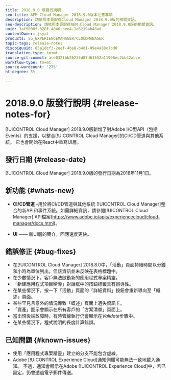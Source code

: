 ```yaml
---
title: 2018.9.0 版發行說明
seo-title: AEM Cloud Manager 2018.9.0版本注意事項
description: 請依照本頁取得Cloud Manager 2018.9.0版的相關資訊。
seo-description: 請依照本頁取得AEM Cloud Manager 2018.9.0版的相關資訊。
uuid: 3af5808f-828f-4846-bee4-1e62194b48ad
contentOwner: jsyal
products: SG_EXPERIENCEMANAGER/CLOUDMANAGER
topic-tags: release-notes
discoiquuid: 85a1dcf3-2eef-4ba8-b4d1-09e4a88c7bd0
translation-type: tm+mt
source-git-commit: ace032fbb26235d87d61552a11996ec2bb42abce
workflow-type: tm+mt
source-wordcount: '275'
ht-degree: 5%

---
```



# 2018.9.0 版發行說明 {#release-notes-for}

[!UICONTROL Cloud Manager] 2018.9.0版新增了對Adobe I/O型API（包括Events）的支援，以整合[!UICONTROL Cloud Manager]的CI/CD管道與其他系統。 它也會開始在React中重寫UI層。

## 發行日期 {#release-date}

[!UICONTROL Cloud Manager] 2018.9.0版的發行日期為2018年11月1日。

## 新功能 {#whats-new}

* **CI/CD管道** -用於將CI/CD管道與其他系統 [!UICONTROL Cloud Manager]整合的新API和事件系統。如需詳細資訊，請參閱[!UICONTROL Cloud Manager] API檔案(https://www.adobe.io/apis/experiencecloud/cloud-manager/docs.html)。

* **UI**  —— 新UI層的簡介，回應速度更快。

## 錯誤修正 {#bug-fixes}

* 在[!UICONTROL Cloud Manager] 2018.8.0中，「活動」頁面持續時間以分鐘和小時為單位列出，但該資訊並未反映在表格標題中。
* 在少數情況下，客戶無法啟動新的應用程式專案精靈。
* 「新建應用程式項目嚮導」對話框中的按鈕標籤具有誤導性。
* 在某些情況下，按一下「活動」頁面的「詳細資料」按鈕會重新導向至「概述」頁面。
* 某些罕見且意外的情況導致「概述」頁面上遺失資訊卡。
* 「資產」圖示會顯示在所有客戶的「方案清單」頁面上。
* 當出現後端故障時，有時管線執行仍會顯示在&#x200B;*Validate*&#x200B;步驟中。
* 在某些情況下，程式說明的長度計算錯誤。

## 已知問題 {#known-issues}

* 使用「應用程式專案精靈」建立的分支不能包含虛線。
* Adobe [!UICONTROL Experience Cloud]通知側欄可能無法一致地載入通知。 不過，通知會顯示在Adobe [!UICONTROL Experience Cloud]中，若已設定，仍會透過電子郵件傳送。


